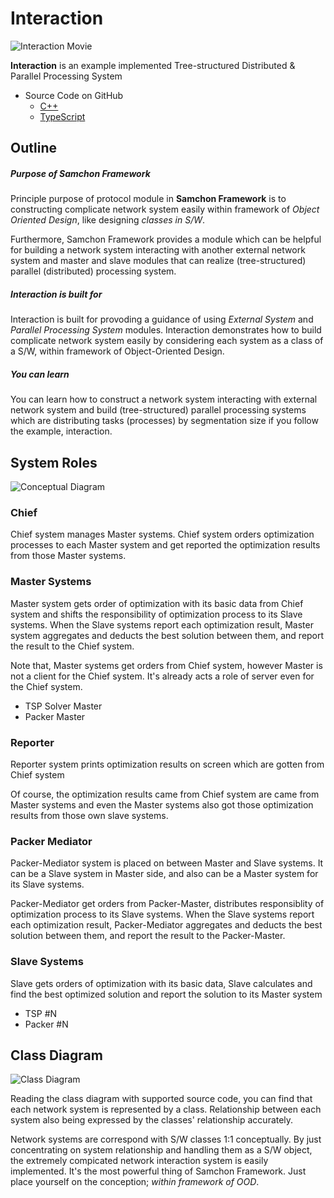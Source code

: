 # Interaction

![Interaction Movie](http://samchon.github.io/framework/images/example/interaction/demo.gif)

**Interaction** is an example implemented Tree-structured Distributed & Parallel Processing System
  - Source Code on GitHub
    - [C++](https://github.com/samchon/framework/tree/master/cpp/samchon/example/interaction)
    - [TypeScript](https://github.com/samchon/framework/tree/master/ts/examples/interaction)


## Outline
##### Purpose of Samchon Framework
Principle purpose of protocol module in **Samchon Framework** is to constructing complicate network system easily within framework of *Object Oriented Design*, like designing *classes in S/W*.

Furthermore, Samchon Framework provides a module which can be helpful for building a network system interacting with another external network system and master and slave modules that can realize (tree-structured) parallel (distributed) processing system.

##### Interaction is built for
Interaction is built for provoding a guidance of using *External System* and *Parallel Processing System* modules. Interaction demonstrates how to build complicate network system easily by considering each system as a class of a S/W, within framework of Object-Oriented Design.

##### You can learn
You can learn how to construct a network system interacting with external network system and build (tree-structured) parallel processing systems which are distributing tasks (processes) by segmentation size if you follow the example, interaction.


## System Roles
![Conceptual Diagram](http://samchon.github.io/framework/images/design/conceptual_diagram/interaction.png)

### Chief
Chief system manages Master systems. Chief system orders optimization processes to each Master system and get reported the optimization results from those Master systems.

### Master Systems
Master system gets order of optimization with its basic data from Chief system and shifts the responsibility of optimization process to its Slave systems. When the Slave systems report each optimization result, Master system aggregates and deducts the best solution between them, and report the result to the Chief system.

Note that, Master systems get orders from Chief system, however Master is not a client for the Chief system. It's already acts a role of server even for the Chief system.

  - TSP Solver Master
  - Packer Master

### Reporter
Reporter system prints optimization results on screen which are gotten from Chief system

Of course, the optimization results came from Chief system are came from Master systems and even the Master systems also got those optimization results from those own slave systems.

### Packer Mediator
Packer-Mediator system is placed on between Master and Slave systems. It can be a Slave system in Master side, and also can be a Master system for its Slave systems.

Packer-Mediator get orders from Packer-Master, distributes responsiblity of optimization process to its Slave systems. When the Slave systems report each optimization result, Packer-Mediator aggregates and deducts the best solution between them, and report the result to the Packer-Master.

### Slave Systems
Slave gets orders of optimization with its basic data, Slave calculates and find the best optimized solution and report the solution to its Master system

  - TSP #N
  - Packer #N


## Class Diagram
![Class Diagram](http://samchon.github.io/framework/images/design/ts_class_diagram/example_interaction.png)

Reading the class diagram with supported source code, you can find that each network system is represented by a class. Relationship between each system also being expressed by the classes' relationship accurately.

Network systems are correspond with S/W classes 1:1 conceptually. By just concentrating on system relationship and handling them as a S/W object, the extremely compicated network interaction system is easily implemented. It's the most powerful thing of Samchon Framework. Just place yourself on the conception; *within framework of OOD*.